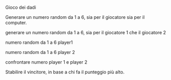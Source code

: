 Gioco dei dadi

Generare un numero random da 1 a 6, sia per il giocatore sia per il computer.

generare un numero random da 1 a 6, sia per il giocatore 1 che il giocatore 2

numero random da 1 a 6 player1

numero random da 1 a 6 player 2

confrontare numero player 1 e player 2








Stabilire il vincitore, in base a chi fa il punteggio più alto.